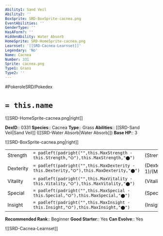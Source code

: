 ```yaml
---
Ability1: Sand Veil
Ability2: ''
BoxSprite: SRD-BoxSprite-cacnea.png
EventAbilities: ''
GenderType: ''
HasAForm?: ''
HiddenAbility: Water Absorb
HomeSprite: SRD-HomeSprite-cacnea.png
Learnset: '[[SRD-Cacnea-Learnset]]'
Legendary: 'No'
Name: Cacnea
Number: 331
Sprite: cacnea.png
Type1: Grass
Type2: ''
---
```


#PokeroleSRD/Pokedex

# `= this.name`

![[SRD-HomeSprite-cacnea.png|right]]

**DexID**:: 0331
**Species**:: Cacnea
**Type**:: Grass
**Abilities**:: [[SRD-Sand Veil|Sand Veil]] ([[SRD-Water Absorb|Water Absorb]])
**Base HP**:: 3

![[SRD-BoxSprite-cacnea.png|right]]

|           |                                                                                        |                                          |
| --------- | -------------------------------------------------------------------------------------- | ---------------------------------------- |
| Strength  | `= padleft(padright("",this.MaxStrength - this.Strength,"⭘"),this.MaxStrength,"⬤")`    | (Strength::2)/(MaxStrength::5)   |
| Dexterity | `= padleft(padright("",this.MaxDexterity - this.Dexterity,"⭘"),this.MaxDexterity,"⬤")` | (Dexterity:: 1)/(MaxDexterity::3) |
| Vitality  | `= padleft(padright("",this.MaxVitality - this.Vitality,"⭘"),this.MaxVitality,"⬤")`    | (Vitality::1)/(MaxVitality::3)   |
| Special   | `= padleft(padright("",this.MaxSpecial - this.Special,"⭘"),this.MaxSpecial,"⬤")`       | (Special::2)/(MaxSpecial::5)     |
| Insight   | `= padleft(padright("",this.MaxInsight - this.Insight,"⭘"),this.MaxInsight,"⬤")`       | (Insight::1)/(MaxInsight::3)     |

**Recommended Rank**:: Beginner
**Good Starter**:: Yes
**Can Evolve**:: Yes

![[SRD-Cacnea-Learnset]]